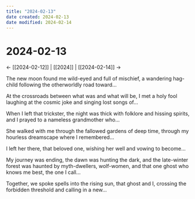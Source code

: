 ```yaml
---
title: "2024-02-13"
date created: 2024-02-13
date modified: 2024-02-14
---
```


# 2024-02-13

← [[2024-02-12]] | [[2024]] | [[2024-02-14]] →

The new moon found me wild-eyed and full of mischief, a wandering hag-child following the otherworldly road toward…

At the crossroads between what was and what will be, I met a holy fool laughing at the cosmic joke and singing lost songs of…

When I left that trickster, the night was thick with folklore and hissing spirits, and I prayed to a nameless grandmother who…

She walked with me through the fallowed gardens of deep time, through my hourless dreamscape where I remembered…

I left her there, that beloved one, wishing her well and vowing to become…

My journey was ending, the dawn was hunting the dark, and the late-winter forest was haunted by myth-dwellers, wolf-women, and that one ghost who knows me best, the one I call…

Together, we spoke spells into the rising sun, that ghost and I, crossing the forbidden threshold and calling in a new…
